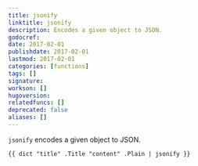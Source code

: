 ```yaml
---
title: jsonify
linktitle: jsonify
description: Encodes a given object to JSON.
godocref:
date: 2017-02-01
publishdate: 2017-02-01
lastmod: 2017-02-01
categories: [functions]
tags: []
signature:
workson: []
hugoversion:
relatedfuncs: []
deprecated: false
aliases: []
---
```


`jsonify` encodes a given object to JSON.

```
{{ dict "title" .Title "content" .Plain | jsonify }}
```

